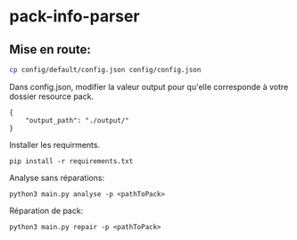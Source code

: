# pack-info-parser

## Mise en route:

```sh
cp config/default/config.json config/config.json
```

Dans config.json, modifier la valeur output pour qu'elle corresponde à votre dossier resource pack.

```
{
    "output_path": "./output/"
}
```

Installer les requirments.

```
pip install -r requirements.txt
```

Analyse sans réparations:
```
python3 main.py analyse -p <pathToPack>
```
Réparation de pack:
```
python3 main.py repair -p <pathToPack>
```

